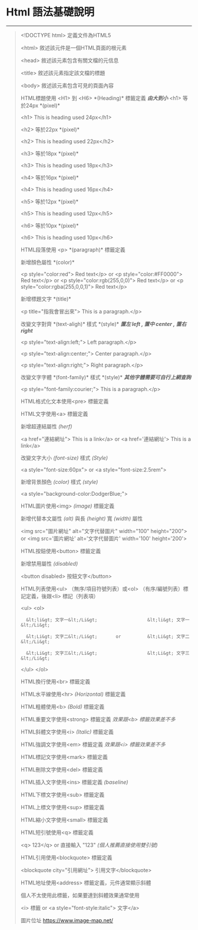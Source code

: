 # Html 語法基礎說明
* * *
> &lt;!DOCTYPE html&gt;  定義文件為HTML5
>
> &lt;html&gt;  敘述該元件是一個HTML頁面的根元素
>
>  &lt;head&gt;  敘述該元素包含有關文檔的元信息
>
>  &lt;title&gt;  敘述該元素指定該文檔的標題
>
>  &lt;body&gt;  敘述該元素包含可見的頁面內容
>
>  HTML標題使用 &lt;H1&gt;  到 &lt;H6&gt;  \*(Heading)\* 標籤定義 ***由大到小***
>  &lt;h1&gt;  等於24px \*(pixel)\*
>     
>  &lt;h1&gt; This is heading used 24px&lt;/h1&gt; 
>
>  &lt;h2&gt;  等於22px \*(pixel)\*      
>
>  &lt;h2&gt; This is heading used 22px&lt;/h2&gt; 
>
>  &lt;h3&gt;  等於18px \*(pixel)\*      
>
>  &lt;h3&gt; This is heading used 18px&lt;/h3&gt; 
>
>  &lt;h4&gt;  等於16px \*(pixel)\*      
>
>  &lt;h4&gt; This is heading used 16px&lt;/h4&gt;
> 
>  &lt;h5&gt;  等於12px \*(pixel)\*     
>
>  &lt;h5&gt; This is heading used 12px&lt;/h5&gt;
> 
>  &lt;h6&gt;  等於10px \*(pixel)\*
>
>  &lt;h6&gt; This is heading used 10px&lt;/h6&gt; 
> 
>  HTML段落使用 &lt;p&gt; \*(paragraph)\* 標籤定義
>
>  新增顏色屬性 \*(color)\*
>
>  &lt;p style="color:red"&gt; Red text&lt;/p&gt;  or &lt;p style="color:#FF0000"&gt; Red text&lt;/p&gt;  or &lt;p style="color:rgb(255,0,0)"&gt; Red text&lt;/p&gt;  or &lt;p style="color:rgba(255,0,0,1)"&gt; Red text&lt;/p&gt;
> 
>  新增標題文字 \*(title)\*
>
>  &lt;p title="指我會冒出來"&gt; This is a paragraph.&lt;/p&gt; 
>
>  改變文字對齊 \*(text-aligh)\* 樣式 \*(style)\* ***置左 left , 置中 center , 置右 right***
>
>  &lt;p style="text-align:left;"&gt; Left paragraph.&lt;/p&gt; 
>
>  &lt;p style="text-align:center;"&gt; Center paragraph.&lt;/p&gt;
> 
>  &lt;p style="text-align:right;"&gt; Right paragraph.&lt;/p&gt; 
>
>  改變文字字體 \*(font-family)\* 樣式 \*(style)\* ***其他字體需要可自行上網查詢***
>
>  &lt;p style="font-family:courier;"&gt; This is a paragraph.&lt;/p&gt; 
>  
>  HTML格式化文本使用&lt;pre&gt; 標籤定義
> 
>  HTML文字使用&lt;a&gt; 標籤定義
>
>  新增超連結屬性 *(herf)*
> 
>  &lt;a href="連結網址"&gt; This is a link&lt;/a&gt;  or &lt;a href='連結網址'&gt; This is a link&lt;/a&gt; 
>
>  改變文字大小 *(font-size)* 樣式 *(Style)*
>
>  &lt;a style="font-size:60px"&gt;  or &lt;a style="font-size:2.5rem"&gt; 
>
>  新增背景顏色 *(color)* 樣式 *(style)*
>
>  &lt;a style="background-color:DodgerBlue;"&gt;  
> 
>  HTML圖片使用&lt;img&gt; *(image)* 標籤定義
>
>  新增代替本文屬性 *(alt)* 與長 *(height)* 寬 *(width)* 屬性
>
>  &lt;img src="圖片網址" alt="文字代替圖片" width="100" height="200"&gt;  or &lt;img src='圖片網址' alt='文字代替圖片' width='100' height='200'&gt; 
>
>  HTML按鈕使用&lt;button&gt; 標籤定義
>
>  新增禁用屬性 *(disabled)*
>
>  &lt;button disabled&gt; 按鈕文字&lt;/button&gt;  
> 
>  HTML列表使用&lt;ul&gt;  （無序/項目符號列表）或&lt;ol&gt; （有序/編號列表）標記定義，後跟&lt;li&gt;  標記（列表項）
>
>  &lt;ul&gt;                              &lt;ol&gt; 
>
>       &lt;li&gt; 文字一&lt;/Li&gt;                   &lt;li&gt; 文字一&lt;/Li&gt; 
>
>       &lt;Li&gt; 文字二&lt;/Li&gt;       or          &lt;Li&gt; 文字二&lt;/Li&gt;
> 
>       &lt;Li&gt; 文字三&lt;/Li&gt;                   &lt;Li&gt; 文字三&lt;/Li&gt; 
>
>  &lt;/ul&gt;                             &lt;/ol&gt; 
> 
>  HTML換行使用&lt;br&gt; 標籤定義
> 
>  HTML水平線使用&lt;hr&gt; *(Horizontal)* 標籤定義
> 
>  HTML粗體使用&lt;b&gt; *(Bold)* 標籤定義
> 
>  HTML重要文字使用&lt;strong&gt; 標籤定義 *效果跟&lt;b&gt; 標籤效果差不多*
> 
>  HTML斜體文字使用&lt;i&gt; *(Italic)* 標籤定義
> 
>  HTML強調文字使用&lt;em&gt; 標籤定義 *效果跟&lt;i&gt; 標籤效果差不多*
> 
>  HTML標記文字使用&lt;mark&gt; 標籤定義
> 
>  HTML刪除文字使用&lt;del&gt; 標籤定義
> 
>  HTML插入文字使用&lt;ins&gt; 標籤定義 *(baseline)*
> 
>  HTML下標文字使用&lt;sub&gt; 標籤定義
> 
>  HTML上標文字使用&lt;sup&gt; 標籤定義
> 
>  HTML縮小文字使用&lt;small&gt; 標籤定義
> 
>  HTML短引號使用&lt;q&gt; 標籤定義
>
>  &lt;q&gt; 123&lt;/q&gt;  or 直接輸入 "123" *(個人推薦直接使用雙引號)*
> 
>  HTML引用使用&lt;blockquote&gt; 標籤定義
>
>  &lt;blockquote city="引用網址"&gt; 引用文字&lt;/blockquote&gt; 
> 
>  HTML地址使用&lt;address&gt; 標籤定義，元件通常顯示斜體
>
>  個人不太使用此標籤，如果要達到斜體效果通常使用
>
>  &lt;i&gt; 標籤 or &lt;a style="font-style:italic"&gt; 文字&lt;/a&gt; 
> 
> 圖片位址 https://www.image-map.net/